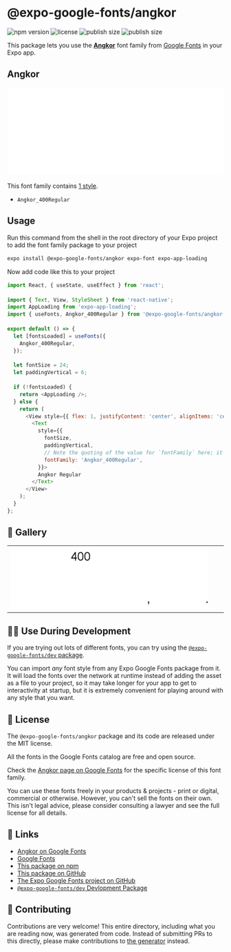 # @expo-google-fonts/angkor

![npm version](https://flat.badgen.net/npm/v/@expo-google-fonts/angkor)
![license](https://flat.badgen.net/github/license/expo/google-fonts)
![publish size](https://flat.badgen.net/packagephobia/install/@expo-google-fonts/angkor)
![publish size](https://flat.badgen.net/packagephobia/publish/@expo-google-fonts/angkor)

This package lets you use the [**Angkor**](https://fonts.google.com/specimen/Angkor) font family from [Google Fonts](https://fonts.google.com/) in your Expo app.

## Angkor

![Angkor](./font-family.png)

This font family contains [1 style](#-gallery).

- `Angkor_400Regular`

## Usage

Run this command from the shell in the root directory of your Expo project to add the font family package to your project
```sh
expo install @expo-google-fonts/angkor expo-font expo-app-loading
```

Now add code like this to your project
```js
import React, { useState, useEffect } from 'react';

import { Text, View, StyleSheet } from 'react-native';
import AppLoading from 'expo-app-loading';
import { useFonts, Angkor_400Regular } from '@expo-google-fonts/angkor';

export default () => {
  let [fontsLoaded] = useFonts({
    Angkor_400Regular,
  });

  let fontSize = 24;
  let paddingVertical = 6;

  if (!fontsLoaded) {
    return <AppLoading />;
  } else {
    return (
      <View style={{ flex: 1, justifyContent: 'center', alignItems: 'center' }}>
        <Text
          style={{
            fontSize,
            paddingVertical,
            // Note the quoting of the value for `fontFamily` here; it expects a string!
            fontFamily: 'Angkor_400Regular',
          }}>
          Angkor Regular
        </Text>
      </View>
    );
  }
};

```

## 🔡 Gallery


||||
|-|-|-|
|![Angkor_400Regular](./Angkor_400Regular.ttf.png)||||


## 👩‍💻 Use During Development

If you are trying out lots of different fonts, you can try using the [`@expo-google-fonts/dev` package](https://github.com/expo/google-fonts/tree/master/font-packages/dev#readme).

You can import *any* font style from any Expo Google Fonts package from it. It will load the fonts
over the network at runtime instead of adding the asset as a file to your project, so it may take longer
for your app to get to interactivity at startup, but it is extremely convenient
for playing around with any style that you want.

## 📖 License

The `@expo-google-fonts/angkor` package and its code are released under the MIT license.

All the fonts in the Google Fonts catalog are free and open source.

Check the [Angkor page on Google Fonts](https://fonts.google.com/specimen/Angkor) for the specific license of this font family.

You can use these fonts freely in your products & projects - print or digital, commercial or otherwise. However, you can't sell the fonts on their own. This isn't legal advice, please consider consulting a lawyer and see the full license for all details.

## 🔗 Links

- [Angkor on Google Fonts](https://fonts.google.com/specimen/Angkor)
- [Google Fonts](https://fonts.google.com/)
- [This package on npm](https://www.npmjs.com/package/@expo-google-fonts/angkor)
- [This package on GitHub](https://github.com/expo/google-fonts/tree/master/font-packages/angkor)
- [The Expo Google Fonts project on GitHub](https://github.com/expo/google-fonts)
- [`@expo-google-fonts/dev` Devlopment Package](https://github.com/expo/google-fonts/tree/master/font-packages/dev)

## 🤝 Contributing

Contributions are very welcome! This entire directory, including what you are reading now, was generated from code. Instead of submitting PRs to this directly, please make contributions to [the generator](https://github.com/expo/google-fonts/tree/master/packages/generator) instead.
